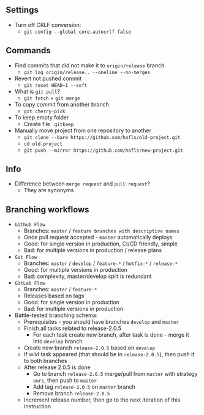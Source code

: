 ## Settings
* Turn off CRLF conversion:
    * `git config --global core.autocrlf false`

## Commands
* Find commits that did not make it to `origin/release` branch
    * `git log origin/release.. --oneline --no-merges`
* Revert not pushed commit
    * `git reset HEAD~1 --soft`
* What is `git pull`? 
    * `git fetch` + `git merge`
* To copy commit from another branch
    * `git cherry-pick`
* To keep empty folder
    * Create file `.gitkeep`
* Manually move project from one repository to another
    * `git clone --bare https://github.com/hofls/old-project.git`
    * `cd old-project`
    * `git push --mirror https://github.com/hofls/new-project.git`

## Info
* Difference between `merge request` and `pull request`?
    * They are synonyms

## Branching workflows
* `Github Flow`
    * Branches: `master` / `feature branches with descriptive names`
    * Once pull request accepted - `master` automatically deploys
    * Good: for single version in production, CI/CD friendly, simple
    * Bad: for multiple versions in production / release plans
* `Git Flow`
    * Branches: `master` / `develop` / `feature-*` / `hotfix-*` / `release-*`
    * Good: for multiple versions in production
    * Bad: complexity, master/develop split is redundant
* `GitLab Flow`
    * Branches: `master` / `feature-*`
    * Releases based on tags
    * Good: for single version in production
    * Bad: for multiple versions in production
* Battle-tested branching schema:
    * Prerequisites - you should have branches `develop` and `master`
    * Finish all tasks related to release-2.0.5
        * For each task create new branch, after task is done - merge it into `develop` branch
    * Create new branch `release-2.0.5` based on `develop`
    * If wild task appeared (that should be in `release-2.0.5`), then push it to both branches
    * After release 2.0.5 is done
        * Go to branch `release-2.0.5` merge/pull from `master` with strategy `ours`, then push to `master`
        * Add tag `release-2.0.5` on `master` branch
        * Remove branch `release-2.0.5`
    * Increment release number, then go to the next iteration of this instruction
